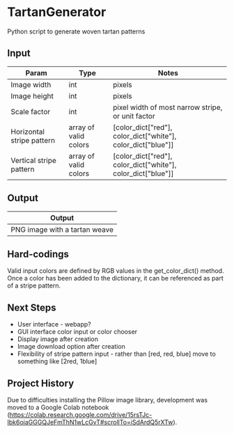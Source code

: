 # TartanGenerator
Python script to generate woven tartan patterns

## Input
| **Param** | **Type** | **Notes** |
|-----------|----------|-----------|
| Image width | int | pixels |
| Image height | int | pixels |
| Scale factor | int | pixel width of most narrow stripe, or unit factor |
| Horizontal stripe pattern | array of valid colors | [color_dict["red"], color_dict["white"], color_dict["blue"]] |
| Vertical stripe pattern | array of valid colors | [color_dict["red"], color_dict["white"], color_dict["blue"]] |

## Output
| **Output** |
|------------|
| PNG image with a tartan weave |

## Hard-codings
Valid input colors are defined by RGB values in the get_color_dict() method.  Once a color has been added to the dictionary, it can be referenced as part of a stripe pattern.

## Next Steps
- User interface - webapp?
- GUI interface color input or color chooser
- Display image after creation
- Image download option after creation
- Flexibility of stripe pattern input - rather than [red, red, blue] move to something like [2red, 1blue]

## Project History
Due to difficulties installing the Pillow image library, development was moved to a Google Colab notebook (https://colab.research.google.com/drive/15rsTJc-Ibk6oiaGGGQJeFmThN1wLcGvT#scrollTo=iSdArdQ5rXTw).
